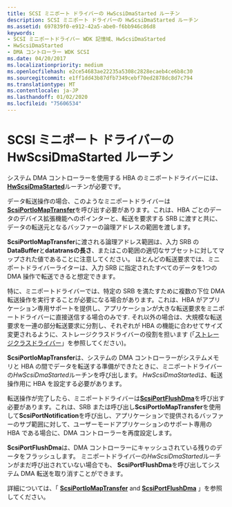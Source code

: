 ```yaml
---
title: SCSI ミニポート ドライバーの HwScsiDmaStarted ルーチン
description: SCSI ミニポート ドライバーの HwScsiDmaStarted ルーチン
ms.assetid: 697839f0-e912-42a5-abe0-f6bb946c86d8
keywords:
- SCSI ミニポートドライバー WDK 記憶域、HwScsiDmaStarted
- HwScsiDmaStarted
- DMA コントローラー WDK SCSI
ms.date: 04/20/2017
ms.localizationpriority: medium
ms.openlocfilehash: e2ce54683ae22235a5308c2828ecaeb4ce6b8c30
ms.sourcegitcommit: e1ff1dd43b87dfb7349cebf70ed2878dc8d7c794
ms.translationtype: MT
ms.contentlocale: ja-JP
ms.lasthandoff: 01/02/2020
ms.locfileid: "75606534"
---
```

# <a name="scsi-miniport-drivers-hwscsidmastarted-routine"></a>SCSI ミニポート ドライバーの HwScsiDmaStarted ルーチン

システム DMA コントローラーを使用する HBA のミニポートドライバーには、 [**HwScsiDmaStarted**](https://docs.microsoft.com/previous-versions/windows/hardware/drivers/ff557291(v=vs.85))ルーチンが必要です。

データ転送操作の場合、このようなミニポートドライバーは[**ScsiPortIoMapTransfer**](https://docs.microsoft.com/windows-hardware/drivers/ddi/srb/nf-srb-scsiportiomaptransfer)を呼び出す必要があります。これは、HBA ごとのデータのデバイス拡張機能へのポインターと、転送を要求する SRB に渡すと共に、データの転送元となるバッファーの論理アドレスの範囲を渡します。

**ScsiPortIoMapTransfer**に渡される論理アドレス範囲は、入力 SRB の**DataBuffer**と**datatransの長さ**、またはこの範囲の適切なサブセットに対してマップされた値であることに注意してください。 ほとんどの転送要求では、ミニポートドライバーライターは、入力 SRB に指定されたすべてのデータを1つの DMA 操作で転送できると想定できます。

特に、ミニポートドライバーでは、特定の SRB を満たすために複数の下位 DMA 転送操作を実行することが必要になる場合があります。これは、HBA がアプリケーション専用サポートを提供し、アプリケーションが大きな転送要求をミニポートドライバーに直接送信する場合のみです. それ以外の場合は、大規模な転送要求を一連の部分転送要求に分割し、それぞれが HBA の機能に合わせてサイズ変更されるように、ストレージクラスドライバーの役割を担います (「[ストレージクラスドライバー](introduction-to-storage-class-drivers.md)」を参照してください)。

**ScsiPortIoMapTransfer**は、システムの DMA コントローラーがシステムメモリと HBA の間でデータを転送する準備ができたときに、ミニポートドライバーの*HwScsiDmaStarted*ルーチンを呼び出します。 *HwScsiDmaStarted*は、転送操作用に HBA を設定する必要があります。

転送操作が完了したら、ミニポートドライバーは[**ScsiPortFlushDma**](https://docs.microsoft.com/windows-hardware/drivers/ddi/srb/nf-srb-scsiportflushdma)を呼び出す必要があります。これは、SRB または呼び出し**ScsiPortIoMapTransfer**を使用して**ScsiPortNotification**を呼び出し、アプリケーションで提供されるバッファーのサブ範囲に対して、ユーザーモードアプリケーションのサポート専用の HBA である場合に、DMA コントローラーを再度設定します。

**ScsiPortFlushDma**は、DMA コントローラーにキャッシュされている残りのデータをフラッシュします。 ミニポートドライバーの*HwScsiDmaStarted*ルーチンがまだ呼び出されていない場合でも、 **ScsiPortFlushDma**を呼び出してシステム DMA 転送を取り消すことができます。

詳細については、「 [**ScsiPortIoMapTransfer**](https://docs.microsoft.com/windows-hardware/drivers/ddi/srb/nf-srb-scsiportiomaptransfer) and [**ScsiPortFlushDma**](https://docs.microsoft.com/windows-hardware/drivers/ddi/srb/nf-srb-scsiportflushdma) 」を参照してください。
